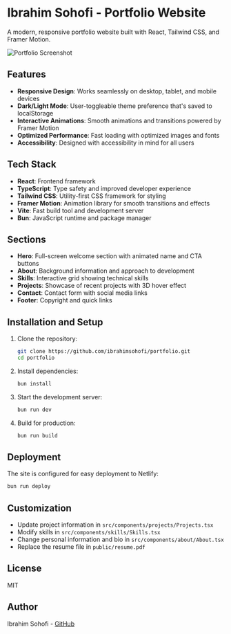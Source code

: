 # Ibrahim Sohofi - Portfolio Website

A modern, responsive portfolio website built with React, Tailwind CSS, and Framer Motion.

![Portfolio Screenshot](https://iad.microlink.io/Bs2CdxaX93us0bwGxuVb-muxpCZSz_xkF6ezYI7JiGTNn0GM0q8G4MEFYmn7ajU5kpjOPygCnrCfq6t0BMIQcw.png)

## Features

- **Responsive Design**: Works seamlessly on desktop, tablet, and mobile devices
- **Dark/Light Mode**: User-toggleable theme preference that's saved to localStorage
- **Interactive Animations**: Smooth animations and transitions powered by Framer Motion
- **Optimized Performance**: Fast loading with optimized images and fonts
- **Accessibility**: Designed with accessibility in mind for all users

## Tech Stack

- **React**: Frontend framework
- **TypeScript**: Type safety and improved developer experience
- **Tailwind CSS**: Utility-first CSS framework for styling
- **Framer Motion**: Animation library for smooth transitions and effects
- **Vite**: Fast build tool and development server
- **Bun**: JavaScript runtime and package manager

## Sections

- **Hero**: Full-screen welcome section with animated name and CTA buttons
- **About**: Background information and approach to development
- **Skills**: Interactive grid showing technical skills
- **Projects**: Showcase of recent projects with 3D hover effect
- **Contact**: Contact form with social media links
- **Footer**: Copyright and quick links

## Installation and Setup

1. Clone the repository:
   ```bash
   git clone https://github.com/ibrahimsohofi/portfolio.git
   cd portfolio
   ```

2. Install dependencies:
   ```bash
   bun install
   ```

3. Start the development server:
   ```bash
   bun run dev
   ```

4. Build for production:
   ```bash
   bun run build
   ```

## Deployment

The site is configured for easy deployment to Netlify:

```bash
bun run deploy
```

## Customization

- Update project information in `src/components/projects/Projects.tsx`
- Modify skills in `src/components/skills/Skills.tsx`
- Change personal information and bio in `src/components/about/About.tsx`
- Replace the resume file in `public/resume.pdf`

## License

MIT

## Author

Ibrahim Sohofi - [GitHub](https://github.com/ibrahimsohofi)
